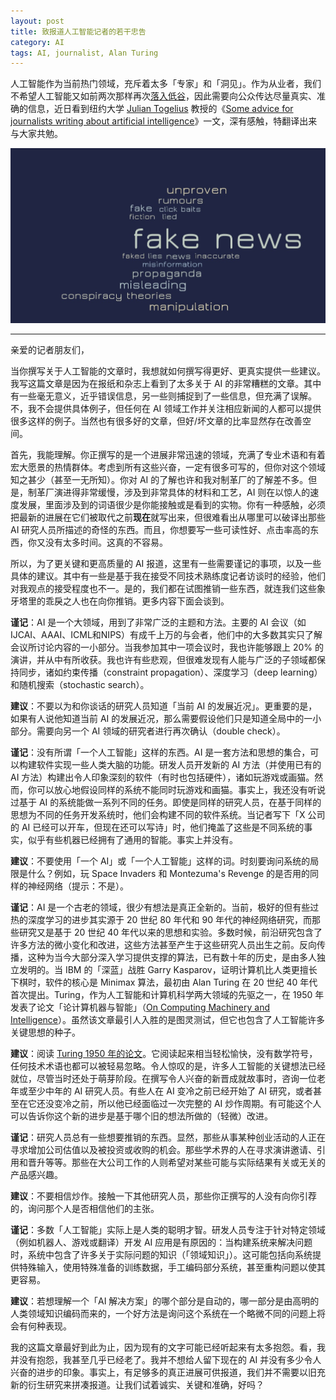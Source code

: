 ```yaml
---
layout: post
title: 致报道人工智能记者的若干忠告
category: AI
tags: AI, journalist, Alan Turing
---
```


人工智能作为当前热门领域，充斥着太多「专家」和「洞见」。作为从业者，我们不希望人工智能又如前两次那样再次[落入低谷](https://en.wikipedia.org/wiki/History_of_artificial_intelligence)，因此需要向公众传达尽量真实、准确的信息，近日看到纽约大学 [Julian Togelius](https://en.wikipedia.org/wiki/Julian_Togelius) 教授的《[Some advice for journalists writing about artificial intelligence](http://togelius.blogspot.com/2017/07/some-advice-for-journalists-writing.html)》一文，深有感触，特翻译出来与大家共勉。

![fake news](/images/fake-news.jpg)

---

亲爱的记者朋友们，

当你撰写关于人工智能的文章时，我想就如何撰写得更好、更真实提供一些建议。我写这篇文章是因为在报纸和杂志上看到了太多关于 AI 的非常糟糕的文章。其中有一些毫无意义，近乎错误信息，另一些则捕捉到了一些信息，但充满了误解。不，我不会提供具体例子，但任何在 AI 领域工作并关注相应新闻的人都可以提供很多这样的例子。当然也有很多好的文章，但好/坏文章的比率显然存在改善空间。

首先，我能理解。你正撰写的是一个进展非常迅速的领域，充满了专业术语和有着宏大愿景的热情群体。考虑到所有这些兴奋，一定有很多可写的，但你对这个领域知之甚少（甚至一无所知）。你对 AI 的了解也许和我对制革厂的了解差不多。但是，制革厂演进得非常缓慢，涉及到非常具体的材料和工艺，AI 则在以惊人的速度发展，里面涉及到的词语很少是你能接触或是看到的实物。你有一种感触，必须把最新的进展在它们被取代之前**现在**就写出来，但很难看出从哪里可以破译出那些 AI 研究人员所描述的奇怪的东西。而且，你想要写一些可读性好、点击率高的东西，你又没有太多时间。这真的不容易。

所以，为了更关键和更高质量的 AI 报道，这里有一些需要谨记的事项，以及一些具体的建议。其中有一些是基于我在接受不同技术熟练度记者访谈时的经验，他们对我观点的接受程度也不一。是的，我们都在试图推销一些东西，就连我们这些象牙塔里的乖戾之人也在向你推销。更多内容下面会谈到。

**谨记**：AI 是一个大领域，用到了非常广泛的主题和方法。主要的 AI 会议（如IJCAI、AAAI、ICML和NIPS）有成千上万的与会者，他们中的大多数其实只了解会议所讨论内容的一小部分。当我参加其中一项会议时，我也许能够跟上 20% 的演讲，并从中有所收获。我也许有些悲观，但很难发现有人能与广泛的子领域都保持同步，诸如约束传播（constraint propagation）、深度学习（deep learning）和随机搜索（stochastic search）。

**建议**：不要以为和你谈话的研究人员知道「当前 AI 的发展近况」。更重要的是，如果有人说他知道当前 AI 的发展近况，那么需要假设他们只是知道全局中的一小部分。需要向另一个 AI 领域的研究者进行再次确认（double check）。

**谨记**：没有所谓「一个人工智能」这样的东西。AI 是一套方法和思想的集合，可以构建软件实现一些人类大脑的功能。研发人员开发新的 AI 方法（并使用已有的 AI 方法）构建出令人印象深刻的软件（有时也包括硬件），诸如玩游戏或画猫。然而，你可以放心地假设同样的系统不能同时玩游戏和画猫。事实上，我还没有听说过基于 AI 的系统能做一系列不同的任务。即使是同样的研究人员，在基于同样的思想为不同的任务开发系统时，他们会构建不同的软件系统。当记者写下「X 公司的 AI 已经可以开车，但现在还可以写诗」时，他们掩盖了这些是不同系统的事实，似乎有些机器已经拥有了通用的智能。事实上并没有。

**建议**：不要使用「一个 AI」或「一个人工智能」这样的词。时刻要询问系统的局限是什么？例如，玩 Space Invaders 和 Montezuma's Revenge 的是否用的同样的神经网络（提示：不是）。

**谨记**：AI 是一个古老的领域，很少有想法是真正全新的。当前，极好的但有些过热的深度学习的进步其实源于 20 世纪 80 年代和 90 年代的神经网络研究，而那些研究又是基于 20 世纪 40 年代以来的思想和实验。多数时候，前沿研究包含了许多方法的微小变化和改进，这些方法甚至产生于这些研究人员出生之前。反向传播，这种为当今大部分深入学习提供支撑的算法，已有数十年的历史，是由多人独立发明的。当 IBM 的「深蓝」战胜 Garry Kasparov，证明计算机比人类更擅长下棋时，软件的核心是 Minimax 算法，最初由 Alan Turing 在 20 世纪 40 年代首次提出。Turing，作为人工智能和计算机科学两大领域的先驱之一，在 1950 年发表了论文「论计算机器与智能」（[On Computing Machinery and Intelligence](http://www.loebner.net/Prizef/TuringArticle.html)）。虽然该文章最引人入胜的是图灵测试，但它也包含了人工智能许多关键思想的种子。

**建议**：阅读 [Turing 1950 年的论文](http://www.loebner.net/Prizef/TuringArticle.html)。它阅读起来相当轻松愉快，没有数学符号，任何技术术语也都可以被轻易忽略。令人惊叹的是，许多人工智能的关键想法已经就位，尽管当时还处于萌芽阶段。在撰写令人兴奋的新晋成就故事时，咨询一位老年或至少中年的 AI 研究人员。有些人在 AI 变冷之前已经开始了 AI 研究，或者甚至在它还没变冷之前，所以他已经面临过一次完整的 AI 炒作周期。有可能这个人可以告诉你这个新的进步是基于哪个旧的想法所做的（轻微）改进。

**谨记**：研究人员总有一些想要推销的东西。显然，那些从事某种创业活动的人正在寻求增加公司估值以及被投资或收购的机会。那些学术界的人在寻求演讲邀请、引用和晋升等等。那些在大公司工作的人则希望对某些可能与实际结果有关或无关的产品感兴趣。

**建议**：不要相信炒作。接触一下其他研究人员，那些你正撰写的人没有向你引荐的，询问那个人是否相信他们的主张。

**谨记**：多数「人工智能」实际上是人类的聪明才智。研发人员专注于针对特定领域（例如机器人、游戏或翻译）开发 AI 应用是有原因的：当构建系统来解决问题时，系统中包含了许多关于实际问题的知识（「领域知识」）。这可能包括向系统提供特殊输入，使用特殊准备的训练数据，手工编码部分系统，甚至重构问题以使其更容易。

**建议**：若想理解一个「AI 解决方案」的哪个部分是自动的，哪一部分是由高明的人类领域知识编码而来的，一个好方法是询问这个系统在一个略微不同的问题上将会有何种表现。

我的这篇文章最好到此为止，因为现有的文字可能已经听起来有太多抱怨。看，我并没有抱怨，我甚至几乎已经老了。我并不想给人留下现在的 AI 并没有多少令人兴奋的进步的印象。事实上，有足够多的真正进展可供报道，我们并不需要以旧充新的衍生研究来拼凑报道。让我们试着诚实、关键和准确，好吗？
